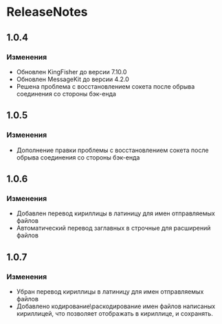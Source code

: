 #  ReleaseNotes

## 1.0.4

### Изменения

- Обновлен KingFisher до версии 7.10.0
- Обновлен MessageKit до версии 4.2.0
- Решена проблема с восстановлением сокета после обрыва соединения со стороны бэк-енда


## 1.0.5

### Изменения

- Дополнение правки проблемы с восстановлением сокета после обрыва соединения со стороны бэк-енда


## 1.0.6

### Изменения 

- Добавлен перевод кириллицы в латиницу для имен отправляемых файлов
- Автоматический перевод заглавных в строчные для расширений файлов

## 1.0.7

### Изменения 

- Убран перевод кириллицы в латиницу для имен отправляемых файлов
- Добавлено кодирование\раскодирование имен файлов написаных кириллицей, что позволяет отображать в кириллице, и сохранять. 
